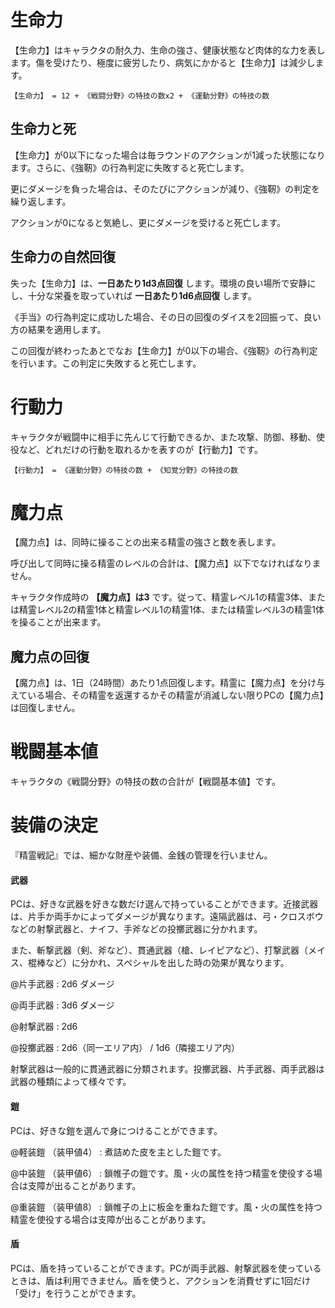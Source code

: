 # 生命力

【生命力】はキャラクタの耐久力、生命の強さ、健康状態など肉体的な力を表します。傷を受けたり、極度に疲労したり、病気にかかると【生命力】は減少します。

    【生命力】 = 12 + 《戦闘分野》の特技の数x2 + 《運動分野》の特技の数

## 生命力と死

【生命力】が0以下になった場合は毎ラウンドのアクションが1減った状態になります。さらに、《強靭》の行為判定に失敗すると死亡します。

更にダメージを負った場合は、そのたびにアクションが減り、《強靭》の判定を繰り返します。

アクションが0になると気絶し、更にダメージを受けると死亡します。

## 生命力の自然回復

失った【生命力】は、__一日あたり1d3点回復__ します。環境の良い場所で安静にし、十分な栄養を取っていれば __一日あたり1d6点回復__ します。

《手当》の行為判定に成功した場合、その日の回復のダイスを2回振って、良い方の結果を適用します。

この回復が終わったあとでなお【生命力】が0以下の場合、《強靭》の行為判定を行います。この判定に失敗すると死亡します。


# 行動力

キャラクタが戦闘中に相手に先んじて行動できるか、また攻撃、防御、移動、使役など、どれだけの行動を取れるかを表すのが【行動力】です。

    【行動力】 = 《運動分野》の特技の数 + 《知覚分野》の特技の数


# 魔力点

【魔力点】は、同時に操ることの出来る精霊の強さと数を表します。

呼び出して同時に操る精霊のレベルの合計は、【魔力点】以下でなければなりません。

キャラクタ作成時の __【魔力点】は3__ です。従って、精霊レベル1の精霊3体、または精霊レベル2の精霊1体と精霊レベル1の精霊1体、または精霊レベル3の精霊1体を操ることが出来ます。

## 魔力点の回復

【魔力点】は、1日（24時間）あたり1点回復します。精霊に【魔力点】を分け与えている場合、その精霊を返還するかその精霊が消滅しない限りPCの【魔力点】は回復しません。


# 戦闘基本値

キャラクタの《戦闘分野》の特技の数の合計が【戦闘基本値】です。


# 装備の決定

『精霊戦記』では、細かな財産や装備、金銭の管理を行いません。

#### 武器

PCは、好きな武器を好きな数だけ選んで持っていることができます。近接武器は、片手か両手かによってダメージが異なります。遠隔武器は、弓・クロスボウなどの射撃武器と、ナイフ、手斧などの投擲武器に分かれます。

また、斬撃武器（剣、斧など）、貫通武器（槍、レイピアなど）、打撃武器（メイス、棍棒など）に分かれ、スペシャルを出した時の効果が異なります。

@片手武器 : 2d6 ダメージ

@両手武器 : 3d6 ダメージ

@射撃武器 : 2d6

@投擲武器 : 2d6（同一エリア内） / 1d6（隣接エリア内）

射撃武器は一般的に貫通武器に分類されます。投擲武器、片手武器、両手武器は武器の種類によって様々です。

#### 鎧

PCは、好きな鎧を選んで身につけることができます。

@軽装鎧 （装甲値4） : 煮詰めた皮を主とした鎧です。

@中装鎧 （装甲値6） : 鎖帷子の鎧です。風・火の属性を持つ精霊を使役する場合は支障が出ることがあります。

@重装鎧 （装甲値8） : 鎖帷子の上に板金を重ねた鎧です。風・火の属性を持つ精霊を使役する場合は支障が出ることがあります。

#### 盾

PCは、盾を持っていることができます。PCが両手武器、射撃武器を使っているときは、盾は利用できません。盾を使うと、アクションを消費せずに1回だけ「受け」を行うことができます。
